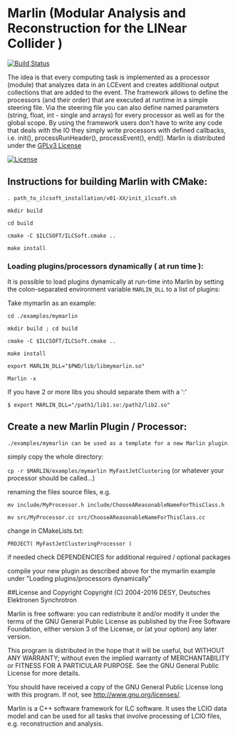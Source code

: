 # Marlin (Modular Analysis and Reconstruction for the LINear Collider )
[![Build Status](https://travis-ci.org/iLCSoft/Marlin.svg?branch=master)](https://travis-ci.org/iLCSoft/Marlin)

The idea is that every computing task is implemented as a processor (module) that analyzes data in an LCEvent and creates additional output collections that are added to the event. The framework allows to define the processors (and their order) that are executed at runtime in a simple steering file. Via the steering file you can also define named parameters (string, float, int - single and arrays) for every processor as well as for the global scope. By using the framework users don't have to write any code that deals with the IO they simply write processors with defined callbacks, i.e. init(), processRunHeader(), processEvent(), end().
Marlin is distributed under the [GPLv3 License](http://www.gnu.org/licenses/gpl-3.0.en.html)

[![License](https://www.gnu.org/graphics/gplv3-127x51.png)](https://www.gnu.org/licenses/gpl-3.0.en.html)


## Instructions for building Marlin with CMake:
`. path_to_ilcsoft_installation/v01-XX/init_ilcsoft.sh`

`mkdir build`

`cd build`

`cmake -C $ILCSOFT/ILCSoft.cmake ..`

`make install`
### Loading plugins/processors dynamically ( at run time ):
It is possible to load plugins dynamically at run-time into Marlin by setting the colon-separated environment variable `MARLIN_DLL` to a list of plugins:

Take mymarlin as an example:

`cd ./examples/mymarlin`

`mkdir build ; cd build`

`cmake -C $ILCSOFT/ILCSoft.cmake ..`

`make install`


`export MARLIN_DLL="$PWD/lib/libmymarlin.so"`

`Marlin -x`

If you have 2 or more libs you should separate them with a ':'

`$ export MARLIN_DLL="/path1/lib1.so:/path2/lib2.so"`


## Create a new Marlin Plugin / Processor:

`./examples/mymarlin can be used as a template for a new Marlin plugin`

simply copy the whole directory:

`cp -r $MARLIN/examples/mymarlin MyFastJetClustering` (or whatever your processor should be called...)

renaming the files source files, e.g.

`mv include/MyProcessor.h include/ChooseAReasonableNameForThisClass.h`

`mv src/MyProcessor.cc src/ChooseAReasonableNameForThisClass.cc`

change in CMakeLists.txt:

`PROJECT( MyFastJetClusteringProcessor )`

if needed check DEPENDENCIES for additional required / optional packages


compile your new plugin as described above for the mymarlin example under "Loading plugins/processors dynamically"

##License and Copyright
Copyright (C) 2004-2016 DESY, Deutsches Elektronen Synchrotron

Marlin is free software: you can redistribute it and/or modify it under the terms of the GNU General Public License as published by the Free Software Foundation, either version 3 of the License, or (at your option) any later version.

This program is distributed in the hope that it will be useful, but WITHOUT ANY WARRANTY; without even the implied warranty of MERCHANTABILITY or FITNESS FOR A PARTICULAR PURPOSE.  See the GNU General Public License for more details.

You should have received a copy of the GNU General Public License long with this program.  If not, see <http://www.gnu.org/licenses/>.

Marlin is a C++ software framework for ILC software. It uses the LCIO data model and can be used for all tasks that involve processing of LCIO files, e.g. reconstruction and analysis.
